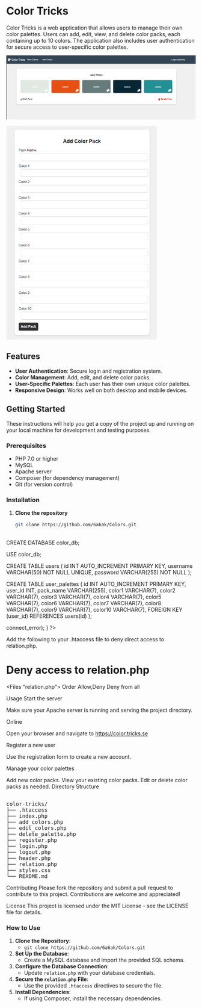 # Color Tricks

Color Tricks is a web application that allows users to manage their own color palettes. Users can add, edit, view, and delete color packs, each containing up to 10 colors. The application also includes user authentication for secure access to user-specific color palettes.

![View ](view.PNG)

<img src="view2.PNG" alt="Add Colors" width="400" >


## Features

- **User Authentication**: Secure login and registration system.
- **Color Management**: Add, edit, and delete color packs.
- **User-Specific Palettes**: Each user has their own unique color palettes.
- **Responsive Design**: Works well on both desktop and mobile devices.

## Getting Started

These instructions will help you get a copy of the project up and running on your local machine for development and testing purposes.

### Prerequisites

- PHP 7.0 or higher
- MySQL
- Apache server
- Composer (for dependency management)
- Git (for version control)

### Installation

1. **Clone the repository**

   ```sh
   git clone https://github.com/6a6ak/Colors.git
 

CREATE DATABASE color_db;

USE color_db;

CREATE TABLE users (
    id INT AUTO_INCREMENT PRIMARY KEY,
    username VARCHAR(50) NOT NULL UNIQUE,
    password VARCHAR(255) NOT NULL
);

CREATE TABLE user_palettes (
    id INT AUTO_INCREMENT PRIMARY KEY,
    user_id INT,
    pack_name VARCHAR(255),
    color1 VARCHAR(7),
    color2 VARCHAR(7),
    color3 VARCHAR(7),
    color4 VARCHAR(7),
    color5 VARCHAR(7),
    color6 VARCHAR(7),
    color7 VARCHAR(7),
    color8 VARCHAR(7),
    color9 VARCHAR(7),
    color10 VARCHAR(7),
    FOREIGN KEY (user_id) REFERENCES users(id)
);

<?php
define('DB_SERVER', 'localhost');
define('DB_USERNAME', 'your_db_username');
define('DB_PASSWORD', 'your_db_password');
define('DB_NAME', 'color_db');

$mysqli = new mysqli(DB_SERVER, DB_USERNAME, DB_PASSWORD, DB_NAME);

if($mysqli === false){
    die("ERROR: Could not connect. " . $mysqli->connect_error);
}
?>

Add the following to your .htaccess file to deny direct access to relation.php.


# Deny access to relation.php
<Files "relation.php">
    Order Allow,Deny
    Deny from all
</Files>

Usage
Start the server

Make sure your Apache server is running and serving the project directory.

Online 

Open your browser and navigate to https://color.tricks.se

Register a new user

Use the registration form to create a new account.

Manage your color palettes

Add new color packs.
View your existing color packs.
Edit or delete color packs as needed.
Directory Structure
<pre>
   
color-tricks/
├── .htaccess
├── index.php
├── add_colors.php
├── edit_colors.php
├── delete_palette.php
├── register.php
├── login.php
├── logout.php
├── header.php
├── relation.php
├── styles.css
└── README.md
</pre>
Contributing
Please fork the repository and submit a pull request to contribute to this project. Contributions are welcome and appreciated!

License
This project is licensed under the MIT License - see the LICENSE file for details.



### How to Use

1. **Clone the Repository**:
   - `git clone https://github.com/6a6ak/Colors.git`
2. **Set Up the Database**:
   - Create a MySQL database and import the provided SQL schema.
3. **Configure the Database Connection**:
   - Update `relation.php` with your database credentials.
4. **Secure the `relation.php` File**:
   - Use the provided `.htaccess` directives to secure the file.
5. **Install Dependencies**:
   - If using Composer, install the necessary dependencies.

